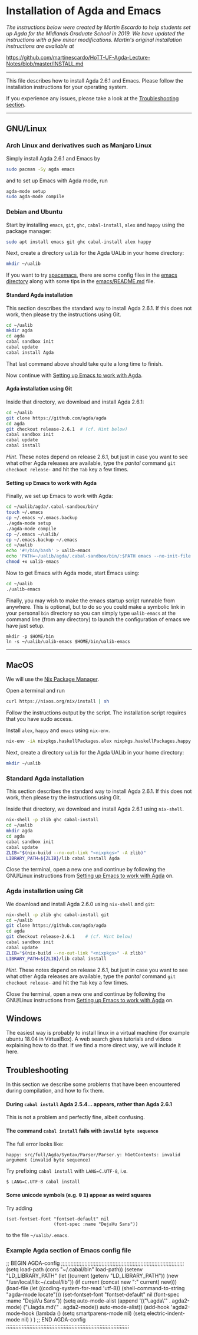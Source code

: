 Installation of Agda and Emacs
==============================

*The instructions below were created by Martin Escardo to help students set up Agda for the Midlands Graduate School in 2019.  We have updated the instructions with a few minor modifications. Martin's original installation instructions are available at*

https://github.com/martinescardo/HoTT-UF-Agda-Lecture-Notes/blob/master/INSTALL.md

---------------------------

This file describes how to install Agda 2.6.1 and Emacs. Please follow the installation instructions for your operating system.

If you experience any issues, please take a look at the [Troubleshooting section](#Troubleshooting).

---------------------------------------

## GNU/Linux

### Arch Linux and derivatives such as Manjaro Linux

Simply install Agda 2.6.1 and Emacs by
```bash
sudo pacman -Sy agda emacs
```
and to set up Emacs with Agda mode, run
```bash
agda-mode setup
sudo agda-mode compile
```

### Debian and Ubuntu

Start by installing `emacs`, `git`, `ghc`, `cabal-install`, `alex` and `happy` using the package manager:
```bash
sudo apt install emacs git ghc cabal-install alex happy
```
Next, create a directory `ualib` for the Agda UALib in your home directory:
```bash
mkdir ~/ualib
```

If you want to try [spacemacs](https://www.spacemacs.org/), there are some config files in the [emacs directory](https://gitlab.com/ualib/ualib.gitlab.io/-/tree/master/emacs) along with some tips in the [emacs/README.md](emacs/README.md) file.


#### Standard Agda installation
This section describes the standard way to install Agda 2.6.1. If this does not work, then please try the instructions using Git.
```bash
cd ~/ualib
mkdir agda
cd agda
cabal sandbox init
cabal update
cabal install Agda
```
That last command above should take quite a long time to finish.

Now continue with [Setting up Emacs to work with Agda](#Setting-up-Emacs-to-work-with-Agda).

#### Agda installation using Git
Inside that directory, we download and install Agda 2.6.1:
```bash
cd ~/ualib
git clone https://github.com/agda/agda
cd agda
git checkout release-2.6.1  # (cf. Hint below)
cabal sandbox init
cabal update
cabal install
```

*Hint*. These notes depend on release 2.6.1, but just in case you want to see what other Agda releases are available, type the *parital* command `git checkout release-` and hit the `Tab` key a few times.

#### Setting up Emacs to work with Agda
Finally, we set up Emacs to work with Agda:

```bash
cd ~/ualib/agda/.cabal-sandbox/bin/
touch ~/.emacs
cp ~/.emacs ~/.emacs.backup
./agda-mode setup
./agda-mode compile
cp ~/.emacs ~/ualib/
cp ~/.emacs.backup ~/.emacs
cd ~/ualib
echo '#!/bin/bash' > ualib-emacs
echo 'PATH=~/ualib/agda/.cabal-sandbox/bin/:$PATH emacs --no-init-file --load ~/ualib/.emacs \$@' >> ualib-emacs
chmod +x ualib-emacs
```

Now to get Emacs with Agda mode, start Emacs using:

```bash
cd ~/ualib
./ualib-emacs
```

Finally, you may wish to make the emacs startup script runnable from anywhere.  This is optional, but to do so you could make a symbolic link in your personal `bin` directory so you can simply type `ualib-emacs` at the command line (from any directory) to launch the configuration of emacs we have just setup.

```
mkdir -p $HOME/bin
ln -s ~/ualib/ualib-emacs $HOME/bin/ualib-emacs
```

---------------------------------------------

## MacOS
We will use the [Nix Package Manager](https://nixos.org/nix/).

Open a terminal and run
```bash
curl https://nixos.org/nix/install | sh
```
Follow the instructions output by the script. The installation script requires that you have sudo access.

Install `alex`, `happy` and `emacs` using `nix-env`.
```bash
nix-env -iA nixpkgs.haskellPackages.alex nixpkgs.haskellPackages.happy emacs
```

Next, create a directory `ualib` for the Agda UALib in your home directory:
```bash
mkdir ~/ualib
```

### Standard Agda installation
This section describes the standard way to install Agda 2.6.1. If this does not work, then please try the instructions using Git.

Inside that directory, we download and install Agda 2.6.1 using `nix-shell`.
```bash
nix-shell -p zlib ghc cabal-install
cd ~/ualib
mkdir agda
cd agda
cabal sandbox init
cabal update
ZLIB="$(nix-build --no-out-link "<nixpkgs>" -A zlib)"
LIBRARY_PATH=${ZLIB}/lib cabal install Agda
```

Close the terminal, open a new one and continue by following the GNU/Linux instructions from [Setting up Emacs to work with Agda](#Setting-up-Emacs-to-work-with-Agda) on.

### Agda installation using Git
We download and install Agda 2.6.0 using `nix-shell` and `git`:
```bash
nix-shell -p zlib ghc cabal-install git
cd ~/ualib
git clone https://github.com/agda/agda
cd agda
git checkout release-2.6.1    # (cf. Hint below)
cabal sandbox init
cabal update
ZLIB="$(nix-build --no-out-link "<nixpkgs>" -A zlib)"
LIBRARY_PATH=${ZLIB}/lib cabal install
```
  
*Hint*. These notes depend on release 2.6.1, but just in case you want to see what other Agda releases are available, type the *parital* command `git checkout release-` and hit the `Tab` key a few times.

Close the terminal, open a new one and continue by following the GNU/Linux instructions from [Setting up Emacs to work with Agda](#Setting-up-Emacs-to-work-with-Agda) on.

## Windows

The easiest way is probably to install linux in a virtual machine (for example ubuntu 18.04 in VirtualBox). A web search gives tutorials and videos explaining how to do that. If we find a more direct way, we will include it here.

## Troubleshooting

In this section we describe some problems that have been encountered during compilation, and how to fix them.

#### During `cabal install` Agda 2.5.4... appears, rather than Agda 2.6.1

This is not a problem and perfectly fine, albeit confusing.

#### The command `cabal install` fails with `invalid byte sequence`

The full error looks like:
```
happy: src/full/Agda/Syntax/Parser/Parser.y: hGetContents: invalid argument (invalid byte sequence)
```

Try prefixing `cabal install` with `LANG=C.UTF-8`, i.e.
```bash
$ LANG=C.UTF-8 cabal install
```

#### Some unicode symbols (e.g. 𝟘 𝟙) appear as weird squares
Try adding
```
(set-fontset-font "fontset-default" nil
                  (font-spec :name "DejaVu Sans"))
```
to the file `~/ualib/.emacs`.

### Example Agda section of Emacs config file 

;; BEGIN AGDA-config ;;;;;;;;;;;;;;;;;;;;;;;;;;;;;;;;;;;;;;;;;;;;;;;;;;;;;;;;;;;;;;;;;;;;;;;;;;;;;;;
  (setq load-path (cons "~/.cabal/bin" load-path))
  (setenv "LD_LIBRARY_PATH"
    (let ((current (getenv "LD_LIBRARY_PATH"))
          (new "/usr/local/lib:~/.cabal/lib"))
    (if current (concat new ":" current) new)))
  (load-file (let ((coding-system-for-read 'utf-8))
             (shell-command-to-string "agda-mode locate")))
  (set-fontset-font "fontset-default" nil
                  (font-spec :name "DejaVu Sans"))
  (setq auto-mode-alist
    (append
     '(("\\.agda\\'" . agda2-mode)
       ("\\.lagda.md\\'" . agda2-mode))
     auto-mode-alist))
  (add-hook 'agda2-mode-hook (lambda ()
       (setq smartparens-mode nil)
       (setq electric-indent-mode nil) ) )
;; END AGDA-config ;;;;;;;;;;;;;;;;;;;;;;;;;;;;;;;;;;;;;;;;;;;;;;;;;;;;;;;;;;;;;;;;;;;;;;;;;;;;;;;

